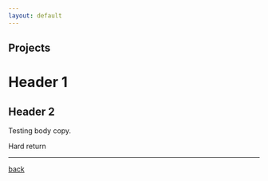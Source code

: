```yaml
---
layout: default
---
```


## Projects

<h1>Header 1</h1>
<h2>Header 2</h2>

Testing body copy.

Hard return
<hr>

[back](./)
